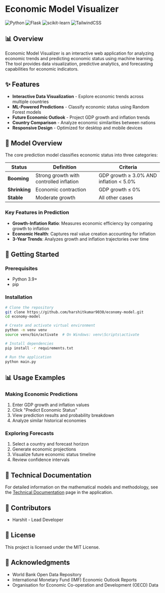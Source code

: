 # Economic Model Visualizer

![Python](https://img.shields.io/badge/Python-3.10+-blue?style=for-the-badge&logo=python&logoColor=white)
![Flask](https://img.shields.io/badge/Flask-3.0+-green?style=for-the-badge&logo=flask&logoColor=white)
![scikit-learn](https://img.shields.io/badge/scikit--learn-1.6+-orange?style=for-the-badge&logo=scikit-learn&logoColor=white)
![TailwindCSS](https://img.shields.io/badge/TailwindCSS-3.4+-38B2AC?style=for-the-badge&logo=tailwind-css&logoColor=white)

## 📊 Overview

Economic Model Visualizer is an interactive web application for analyzing economic trends and predicting economic status using machine learning. The tool provides data visualization, predictive analytics, and forecasting capabilities for economic indicators.

## ✨ Features

- **Interactive Data Visualization** - Explore economic trends across multiple countries
- **ML-Powered Predictions** - Classify economic status using Random Forest models
- **Future Economic Outlook** - Project GDP growth and inflation trends
- **Country Comparison** - Analyze economic similarities between nations
- **Responsive Design** - Optimized for desktop and mobile devices

## 🤖 Model Overview

The core prediction model classifies economic status into three categories:

| Status | Definition | Criteria |
|--------|------------|----------|
| **Booming** | Strong growth with controlled inflation | GDP growth ≥ 3.0% AND inflation < 5.0% |
| **Shrinking** | Economic contraction | GDP growth ≤ 0% |
| **Stable** | Moderate growth | All other cases |

### Key Features in Prediction

- **Growth-Inflation Ratio**: Measures economic efficiency by comparing growth to inflation
- **Economic Health**: Captures real value creation accounting for inflation
- **3-Year Trends**: Analyzes growth and inflation trajectories over time

## 🚀 Getting Started

### Prerequisites

- Python 3.9+
- pip

### Installation

```bash
# Clone the repository
git clone https://github.com/harshitkumar9030/economy-model.git
cd economy-model

# Create and activate virtual environment
python -m venv venv
source venv/bin/activate  # On Windows: venv\Scripts\activate

# Install dependencies
pip install -r requirements.txt

# Run the application
python main.py
```

## 📊 Usage Examples

### Making Economic Predictions

1. Enter GDP growth and inflation values
2. Click "Predict Economic Status"
3. View prediction results and probability breakdown
4. Analyze similar historical economies

### Exploring Forecasts

1. Select a country and forecast horizon
2. Generate economic projections
3. Visualize future economic status timeline
4. Review confidence intervals

## 📝 Technical Documentation

For detailed information on the mathematical models and methodology, see the [Technical Documentation](http://localhost:5000/technical-docs) page in the application.

## 👥 Contributors

- Harshit - Lead Developer

## 📄 License

This project is licensed under the MIT License.

## 🙏 Acknowledgments

- World Bank Open Data Repository
- International Monetary Fund (IMF) Economic Outlook Reports
- Organisation for Economic Co-operation and Development (OECD) Data
